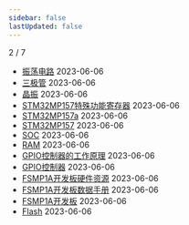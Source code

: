 ```yaml
---
sidebar: false
lastUpdated: false
---
```

2 / 7
- [振荡电路](../pages/振荡电路) 2023-06-06
- [三极管](../pages/三极管) 2023-06-06
- [晶振](../pages/晶振) 2023-06-06
- [STM32MP157特殊功能寄存器](../pages/STM32MP157特殊功能寄存器) 2023-06-06
- [STM32MP157a](../pages/STM32MP157a) 2023-06-06
- [STM32MP157](../pages/STM32MP157) 2023-06-06
- [SOC](../pages/SOC) 2023-06-06
- [RAM](../pages/RAM) 2023-06-06
- [GPIO控制器的工作原理](../pages/GPIO控制器的工作原理) 2023-06-06
- [GPIO控制器](../pages/GPIO控制器) 2023-06-06
- [FSMP1A开发板硬件资源](../pages/FSMP1A开发板硬件资源) 2023-06-06
- [FSMP1A开发板数据手册](../pages/FSMP1A开发板数据手册) 2023-06-06
- [FSMP1A开发板](../pages/FSMP1A开发板) 2023-06-06
- [Flash](../pages/Flash) 2023-06-06
